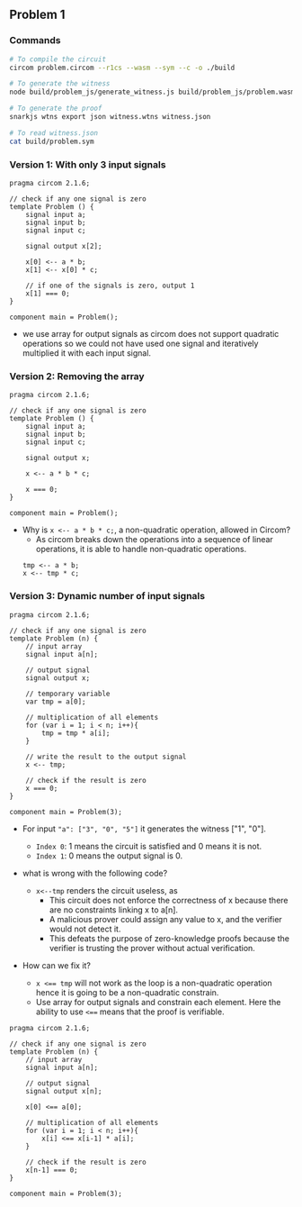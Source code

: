 ## Problem 1

### Commands
```bash
# To compile the circuit
circom problem.circom --r1cs --wasm --sym --c -o ./build

# To generate the witness
node build/problem_js/generate_witness.js build/problem_js/problem.wasm input.json build/witness.wtns

# To generate the proof
snarkjs wtns export json witness.wtns witness.json 

# To read witness.json
cat build/problem.sym
```

### Version 1: With only 3 input signals
```circom
pragma circom 2.1.6;

// check if any one signal is zero
template Problem () {
    signal input a;
    signal input b;
    signal input c;

    signal output x[2];

    x[0] <-- a * b;
    x[1] <-- x[0] * c;

    // if one of the signals is zero, output 1
    x[1] === 0;
}

component main = Problem();
```
 
- we use array for output signals as circom does not support quadratic operations so we could not have used one signal and iteratively multiplied it with each input signal.

### Version 2: Removing the array
```circom
pragma circom 2.1.6;

// check if any one signal is zero
template Problem () {
    signal input a;
    signal input b;
    signal input c;

    signal output x;

    x <-- a * b * c;

    x === 0;
}

component main = Problem();
```

- Why is `x <-- a * b * c;`, a non-quadratic operation, allowed in Circom?
    - As circom breaks down the operations into a sequence of linear operations, it is able to handle non-quadratic operations.
    ```circom
    tmp <-- a * b;
    x <-- tmp * c;
    ```

### Version 3: Dynamic number of input signals

```circom
pragma circom 2.1.6;

// check if any one signal is zero
template Problem (n) {
    // input array
    signal input a[n];

    // output signal
    signal output x;

    // temporary variable
    var tmp = a[0];

    // multiplication of all elements
    for (var i = 1; i < n; i++){
        tmp = tmp * a[i];
    }

    // write the result to the output signal
    x <-- tmp;

    // check if the result is zero
    x === 0;
}

component main = Problem(3);
```

- For input `"a": ["3", "0", "5"]` it generates the witness ["1", "0"]. 
    - `Index 0`: 1 means the circuit is satisfied and 0 means it is not.
    - `Index 1`: 0 means the output signal is 0.

- what is wrong with the following code?
    - `x<--tmp` renders the circuit useless, as
        - This circuit does not enforce the correctness of x because there are no constraints linking x to a[n].
        - A malicious prover could assign any value to x, and the verifier would not detect it.
        - This defeats the purpose of zero-knowledge proofs because the verifier is trusting the prover without actual verification.

- How can we fix it?
    - `x <== tmp` will not work as the loop is a non-quadratic operation hence it is going to be a non-quadratic constrain.
    - Use array for output signals and constrain each element. Here the ability to use `<==` means that the proof is verifiable.

```circom
pragma circom 2.1.6;

// check if any one signal is zero
template Problem (n) {
    // input array
    signal input a[n];

    // output signal
    signal output x[n];

    x[0] <== a[0];

    // multiplication of all elements
    for (var i = 1; i < n; i++){
        x[i] <== x[i-1] * a[i];
    }

    // check if the result is zero
    x[n-1] === 0;
}

component main = Problem(3);
```